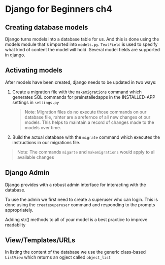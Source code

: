 # Django for Beginners ch4

## Creating database models

Django turns models into a database table for us. And this is done using the models module that's imported into `models.py`. `TextField` is used to specify what kind of content the model will hold. Several model fields are supported in django.

## Activating models

After models have been created, django needs to be updated in two ways:

1. Create a migration file with the `makemigrations` command which generates SQL commands for preinstalledapps in the INSTALLED-APP settings in `settings.py`
   > Note: Migration files do no execute those commands on our database file, rahter are a arefernce of all new changes ot our models. This helps to maintain a record of changes made to the models over time.
2. Build the actual database with the `migrate` command which executes the instructions in our migrations file.

> Note: The commands `migarte` and `makemigrations` would apply to all available changes

## Django Admin

Django provides with a robust admin interface for interacting with the database.

To use the admin we first need to create a superuser who can login. This is done using the `createsuperuser` command and responding to the prompts appropriately.

Adding str() methods to all of your model is a best practice to improve readabilty

## View/Templates/URLs

In listing the content of the database we use the generic class-based `ListView` which returns an ogject called `object_list`
